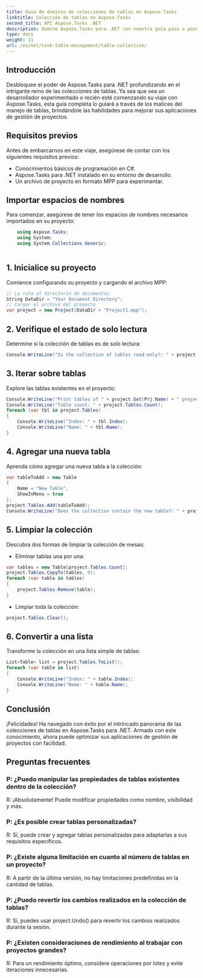 ```yaml
---
title: Guía de dominio de colecciones de tablas en Aspose.Tasks
linktitle: Colección de tablas en Aspose.Tasks
second_title: API Aspose.Tasks .NET
description: Domine Aspose.Tasks para .NET con nuestra guía paso a paso sobre cómo manejar colecciones de tablas. Mejore las aplicaciones de gestión de proyectos sin esfuerzo. ¡Descargar ahora!
type: docs
weight: 11
url: /es/net/task-table-management/table-collection/
---
```

## Introducción
Desbloquee el poder de Aspose.Tasks para .NET profundizando en el intrigante reino de las colecciones de tablas. Ya sea que sea un desarrollador experimentado o recién esté comenzando su viaje con Aspose.Tasks, esta guía completa lo guiará a través de los matices del manejo de tablas, brindándole las habilidades para mejorar sus aplicaciones de gestión de proyectos.
## Requisitos previos
Antes de embarcarnos en este viaje, asegúrese de contar con los siguientes requisitos previos:
- Conocimientos básicos de programación en C#.
- Aspose.Tasks para .NET instalado en su entorno de desarrollo.
- Un archivo de proyecto en formato MPP para experimentar.
## Importar espacios de nombres
Para comenzar, asegúrese de tener los espacios de nombres necesarios importados en su proyecto:
```csharp
    using Aspose.Tasks;
    using System;
    using System.Collections.Generic;
    
```
## 1. Inicialice su proyecto
Comience configurando su proyecto y cargando el archivo MPP:
```csharp
// La ruta al directorio de documentos.
String DataDir = "Your Document Directory";
// Cargar el archivo del proyecto
var project = new Project(DataDir + "Project1.mpp");
```
## 2. Verifique el estado de solo lectura
Determine si la colección de tablas es de solo lectura:
```csharp
Console.WriteLine("Is the collection of tables read-only?: " + project.Tables.IsReadOnly);
```
## 3. Iterar sobre tablas
Explore las tablas existentes en el proyecto:
```csharp
Console.WriteLine("Print tables of " + project.Get(Prj.Name) + " project.");
Console.WriteLine("Table count: " + project.Tables.Count);
foreach (var tbl in project.Tables)
{
    Console.WriteLine("Index: " + tbl.Index);
    Console.WriteLine("Name: " + tbl.Name);
}
```
## 4. Agregar una nueva tabla
Aprenda cómo agregar una nueva tabla a la colección:
```csharp
var tableToAdd = new Table
{
    Name = "New Table",
    ShowInMenu = true
};
project.Tables.Add(tableToAdd);
Console.WriteLine("Does the collection contain the new table?: " + project.Tables.Contains(tableToAdd));
```
## 5. Limpiar la colección
Descubra dos formas de limpiar la colección de mesas:
- Eliminar tablas una por una:
```csharp
var tables = new Table[project.Tables.Count];
project.Tables.CopyTo(tables, 0);
foreach (var table in tables)
{
    project.Tables.Remove(table);
}
```
- Limpiar toda la colección:
```csharp
project.Tables.Clear();
```
## 6. Convertir a una lista
Transforme la colección en una lista simple de tablas:
```csharp
List<Table> list = project.Tables.ToList();
foreach (var table in list)
{
    Console.WriteLine("Index: " + table.Index);
    Console.WriteLine("Name: " + table.Name);
}
```
## Conclusión
¡Felicidades! Ha navegado con éxito por el intrincado panorama de las colecciones de tablas en Aspose.Tasks para .NET. Armado con este conocimiento, ahora puede optimizar sus aplicaciones de gestión de proyectos con facilidad.
## Preguntas frecuentes
### P: ¿Puedo manipular las propiedades de tablas existentes dentro de la colección?
R: ¡Absolutamente! Puede modificar propiedades como nombre, visibilidad y más.
### P: ¿Es posible crear tablas personalizadas?
R: Sí, puede crear y agregar tablas personalizadas para adaptarlas a sus requisitos específicos.
### P: ¿Existe alguna limitación en cuanto al número de tablas en un proyecto?
R: A partir de la última versión, no hay limitaciones predefinidas en la cantidad de tablas.
### P: ¿Puedo revertir los cambios realizados en la colección de tablas?
R: Sí, puedes usar project.Undo() para revertir los cambios realizados durante la sesión.
### P: ¿Existen consideraciones de rendimiento al trabajar con proyectos grandes?
R: Para un rendimiento óptimo, considere operaciones por lotes y evite iteraciones innecesarias.